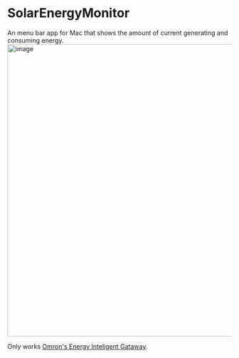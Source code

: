 # SolarEnergyMonitor

An menu bar app for Mac that shows the amount of current generating and consuming energy.
<img width="657" alt="image" src="https://github.com/KosukeArase/SolarEnergyMonitor/assets/13608980/82d8a1cb-f4ae-4b15-97b6-7d027096735f">

Only works [Omron's Energy Inteligent Gataway](https://socialsolution.omron.com/jp/ja/products_service/energy/product/monitor/kp-mu1p.html).

